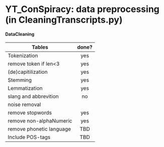 # YT_ConSpiracy: data preprocessing (in CleaningTranscripts.py)

#### DataCleaning

| Tables        | done?           |
| ------------- |:-------------:|
| Tokenization     |yes  | 
| remove token if len<3     |yes  | 
| (de)capitilization| yes     |
| Stemming  | yes     |
| Lemmatization  | yes     |
| slang and abbrevition  | no     |
| noise removal  |      |
| remove stopwords  | yes     |
| remove non-alphaNumeric  | yes     |
| remove phonetic language  | TBD     |
| Include POS-tags  | TBD     |

